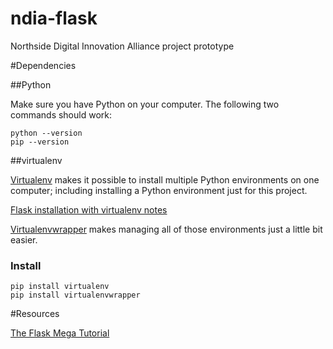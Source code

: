 ndia-flask
==========

Northside Digital Innovation Alliance project prototype

#Dependencies

##Python

Make sure you have Python on your computer. The following two commands should work:

```
python --version
pip --version
```


##virtualenv

[Virtualenv](https://virtualenv.readthedocs.org/en/latest/) makes it possible to install multiple Python environments on one computer; including installing a Python environment just for this project. 

[Flask installation with virtualenv notes](http://flask.pocoo.org/docs/0.10/installation/#virtualenv)

[Virtualenvwrapper](https://virtualenvwrapper.readthedocs.org/en/latest/) makes managing all of those environments just a little bit easier.

### Install

```
pip install virtualenv
pip install virtualenvwrapper
```


#Resources

[The Flask Mega Tutorial](http://blog.miguelgrinberg.com/post/the-flask-mega-tutorial-part-i-hello-world)
